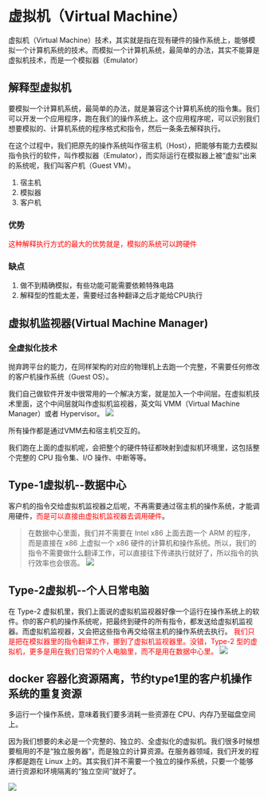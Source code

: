 # 虚拟机（Virtual Machine）
虚拟机（Virtual Machine）技术，其实就是指在现有硬件的操作系统上，能够模拟一个计算机系统的技术。而模拟一个计算机系统，最简单的办法，其实不能算是虚拟机技术，而是一个模拟器（Emulator）


## 解释型虚拟机
要模拟一个计算机系统，最简单的办法，就是兼容这个计算机系统的指令集。我们可以开发一个应用程序，跑在我们的操作系统上。这个应用程序呢，可以识别我们想要模拟的、计算机系统的程序格式和指令，然后一条条去解释执行。

在这个过程中，我们把原先的操作系统叫作宿主机（Host），把能够有能力去模拟指令执行的软件，叫作模拟器（Emulator），而实际运行在模拟器上被“虚拟”出来的系统呢，我们叫客户机（Guest VM）。
1. 宿主机
2. 模拟器
3. 客户机  

### 优势
<font color="red">这种解释执行方式的最大的优势就是，模拟的系统可以跨硬件</font>

### 缺点
1. 做不到精确模拟，有些功能可能需要依赖特殊电路
2. 解释型的性能太差，需要经过各种翻译之后才能给CPU执行

## 虚拟机监视器(Virtual Machine Manager)
### 全虚拟化技术
抛弃跨平台的能力，在同样架构的对应的物理机上去跑一个完整，不需要任何修改的客户机操作系统（Guest OS）。

我们自己做软件开发中很常用的一个解决方案，就是加入一个中间层。在虚拟机技术里面，这个中间层就叫作虚拟机监视器，英文叫 VMM（Virtual Machine Manager）或者 Hypervisor。
![](assets/VirtualMachine_虚拟机监视器.png)


所有操作都是通过VMM去和宿主机交互的。

我们跑在上面的虚拟机呢，会把整个的硬件特征都映射到虚拟机环境里，这包括整个完整的 CPU 指令集、I/O 操作、中断等等。

## Type-1虚拟机--数据中心
客户机的指令交给虚拟机监视器之后呢，不再需要通过宿主机的操作系统，才能调用硬件，<font color="red">而是可以直接由虚拟机监视器去调用硬件</font>。
>在数据中心里面，我们并不需要在 Intel x86 上面去跑一个 ARM 的程序，而是直接在 x86 上虚拟一个 x86 硬件的计算机和操作系统。所以，我们的指令不需要做什么翻译工作，可以直接往下传递执行就好了，所以指令的执行效率也会很高。
![](assets/VirtualMachine_type1.png)

## Type-2虚拟机--个人日常电脑
在 Type-2 虚拟机里，我们上面说的虚拟机监视器好像一个运行在操作系统上的软件。你的客户机的操作系统呢，把最终到硬件的所有指令，都发送给虚拟机监视器。而虚拟机监视器，又会把这些指令再交给宿主机的操作系统去执行。
<font color="red">
我们只是把在模拟器里的指令翻译工作，挪到了虚拟机监视器里。没错，Type-2 型的虚拟机，更多是用在我们日常的个人电脑里，而不是用在数据中心里。</font>
![](assets/VirtualMachine_type2虚拟机.png)


## docker 容器化资源隔离，节约type1里的客户机操作系统的重复资源
多运行一个操作系统，意味着我们要多消耗一些资源在 CPU、内存乃至磁盘空间上。

因为我们想要的未必是一个完整的、独立的、全虚拟化的虚拟机。我们很多时候想要租用的不是“独立服务器”，而是独立的计算资源。在服务器领域，我们开发的程序都是跑在 Linux 上的。其实我们并不需要一个独立的操作系统，只要一个能够进行资源和环境隔离的“独立空间”就好了。

![](assets/VirtualMachine_基于Docker的容器技术.png)